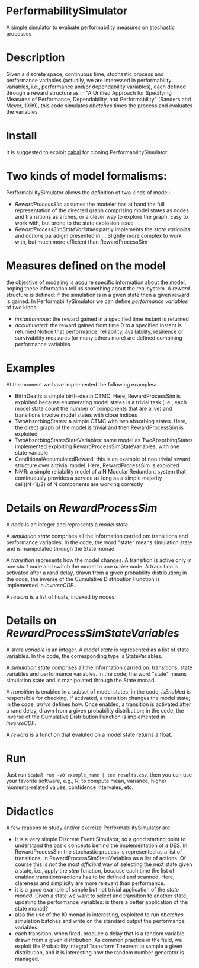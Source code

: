 # PerformabilitySimulator
A simple simulator to evaluate performability measures on stochastic processes                  

# Description
Given a discrete space, continuous time, stochastic process and performance variables (actually, we are interessed in performability variables, i.e., performance and/or dependability variables), each defined through a reward structure as in "A Unified Approach for Specifying Measures of Performance, Dependability, and Performability" (Sanders and Meyer, 1999), this code simulates *nbatches* times the process and evaluates the variables.

# Install
It is suggested to exploit [cabal](https://cabal.readthedocs.io) for cloning PerformabilitySimulator.

# Two kinds of model formalisms:
PerformabilitySimulator allows the definition of two kinds of model:
* _RewardProcessSim_ assumes the modeler has at hand the full representation of the directed graph comprising model states as nodes and transitions as arches, or a clever way to explore the graph. Easy to work with, but prone to the state explosion issue
* _RewardProcessSimStateVariables_ partly implements the _state variables_ and _actions_ paradigm presented in ... Slightly more complex to work with, but much more efficient than RewardProcessSim

# Measures defined on the model
the objective of modeling is acquire specific information about the model, hoping these information tell us something about the real system.
A _reward_ structure is defined: if the simulation is in a given state then a given reward is gained.
In PerformabilitySimulator we can define _performance variables_ of two kinds:
* _instantaneous_: the reward gained in a specified time instant is returned
* _accumulated_: the reward gained from time 0 to a specified instant is returned
Notice that performance, reliability, availability, resilience or survivability measures (or many others more) are defined combining performance variables.

# Examples
At the moment we have implemented the following examples:
* BirthDeath: a simple birth-death CTMC. Here, RewardProcessSim is exploited because enumerating model states is a trivial task (i.e., each model state count the number of components that are alive) and transitions involve model states with close indices 
* TwoAbsorbingStates: a simple CTMC with two absorbing states. Here, the direct graph of the model is trivial and then RewardProcessSim is exploited
* TwoAbsorbingStatesStateVariables: same model as TwoAbsorbingStates implemented exploiting RewardProcessSimStateVariables, with one state variable
* ConditionalAccumulatedReward: this is an example of non trivial reward structure over a trivial model. Here, RewardProcessSim is exploited
* NMR: a simple reliability model of a N Modular Redundant system that continuously provides a service as long as a simple majority ceil((N+1)/2) of N components are working correctly

# Details on _RewardProcessSim_
A _node_ is an integer and represents a _model state_.

A _simulation state_ comprises all the information carried on: transitions and performance variables. In the code, the word "state" means simulation state and is manipolated through the State monad.

A _transition_ represents how the model changes.
A transition is active only in one _start_ node and switch the model to one _arrive_ node.
A transition is activated after a rand delay, drawn from a given probability distribution; in the code, the inverse of the Cumulative Distribution Function is implemented in _inverseCDF_. 

A _reward_ is a list of floats, indexed by nodes.

# Details on _RewardProcessSimStateVariables_
A _state variable_ is an integer. A _model state_ is represented as a list of state variables. In the code, the corresponding type is StateVariables.

A _simulation state_ comprises all the information carried on: transitions, state variables and performance variables. In the code, the word "state" means simulation state and is manipolated through the State monad.

A _transition_ is enabled in a subset of model states; in the code, _isEnabled_ is responsible for checking.
If activated, a transition changes the model state; in the code, _arrive_ defines how.
Once enabled, a transition is activated after a rand delay, drawn from a given probability distribution; in the code, the inverse of the Cumulative Distribution Function is implemented in _inverseCDF_. 

A _reward_ is a function that evaluted on a model state returns a float.

# Run
Just run `$cabal run -v0 example_name | tee results.csv`, then you can use your favorite software, e.g., R, to compute mean, variance, higher moments-related values, confidence intervales, etc. 

# Didactics
A few reasons to study and/or exercize PerformabilitySimulator are:
* it is a very simple Discrete Event Simulator, so a good starting point to understand the basic concepts behind the implementation of a DES. In RewardProcessSim the stochastic process is represented as a list of transitions. In RewardProcessSimStateVariables as a list of actions. Of course this is _not_ the most _efficient_ way of selecting the next state given a state, i.e., apply the _step_ function, because each time the list of enabled transitions/actions has to be defined and scanned. Here, clareness and simplicity are more relevant than performance.
* it is a good example of simple but not trivial application of the _state monad_. Given a state we want to select and transition to another state, updating the performance variables: is there a better application of the state monad?
* also the use of the IO monad is interesting, exploited to run _nbatches_ simulation batches and write on the standard output the performance variables.
* each transition, when fired, produce a delay that is a random variable drawn from a given distribution. As common practice in the field, we exploit the Probability Integral Transform Theorem to sample a given distribution, and it is interesting how the random number generator is managed.
